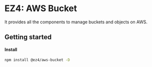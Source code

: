 # EZ4: AWS Bucket

It provides all the components to manage buckets and objects on AWS.

## Getting started

#### Install

```sh
npm install @ez4/aws-bucket -D
```
